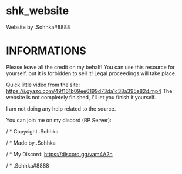 # shk_website
Website by .Sohhka#8888

# INFORMATIONS
Please leave all the credit on my behalf!
You can use this resource for yourself, but it is forbidden to sell it! Legal proceedings will take place.

Quick little video from the site: https://i.gyazo.com/49f161b09ee6199d73da1c38a395e82d.mp4
The website is not completely finished, I'll let you finish it yourself.

I am not doing any help related to the source.

You can join me on my discord (RP Server):

/ * Copyright .Sohhka

/ * Made by .Sohhka

/ * My Discord: https://discord.gg/vam4A2n

/ * .Sohhka#8888
